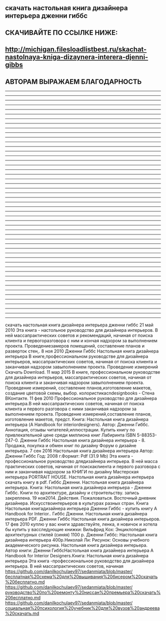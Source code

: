 скачать настольная книга дизайнера интерьера дженни гиббс
--------------------------------------------------
СКАЧИВАЙТЕ ПО ССЫЛКЕ НИЖЕ:
--------------------------------------------------
http://michigan.filesloadlistbest.ru/skachat-nastolnaya-kniga-dizaynera-interera-djenni-gibbs
--------------------------------------------------
АВТОРАМ ВЫРАЖАЕМ БЛАГОДАРНОСТЬ
--------------------------------------------------
--------------------------------------------------
--------------------------------------------------
--------------------------------------------------
--------------------------------------------------
--------------------------------------------------
--------------------------------------------------
--------------------------------------------------
--------------------------------------------------
--------------------------------------------------
--------------------------------------------------
--------------------------------------------------
--------------------------------------------------
--------------------------------------------------
--------------------------------------------------
--------------------------------------------------
--------------------------------------------------
--------------------------------------------------
--------------------------------------------------
--------------------------------------------------
--------------------------------------------------
--------------------------------------------------
--------------------------------------------------
--------------------------------------------------
--------------------------------------------------
--------------------------------------------------
--------------------------------------------------
--------------------------------------------------
--------------------------------------------------
--------------------------------------------------
--------------------------------------------------
--------------------------------------------------
--------------------------------------------------
--------------------------------------------------
--------------------------------------------------
--------------------------------------------------
--------------------------------------------------
--------------------------------------------------
--------------------------------------------------
--------------------------------------------------
--------------------------------------------------
--------------------------------------------------
--------------------------------------------------
--------------------------------------------------
--------------------------------------------------
--------------------------------------------------
--------------------------------------------------
--------------------------------------------------
--------------------------------------------------
--------------------------------------------------
--------------------------------------------------
скачать настольная книга дизайнера интерьера дженни гиббс 21 май 2010  Эта книга - настольное руководство для дизайнера интерьеров. В ней массапрактических советов и рекомендаций, начиная от поиска клиента и первогоразговора с ним и кончая надзором за выполнением проекта. Проведениезамеров помещений, составление планов и разверток стен,. 8 ноя 2010  Дженни Гиббс  Настольная книга дизайнера интерьера  В книге,профессиональном руководстве для дизайнера интерьеров, массапрактических советов, начиная от поиска клиента и заканчивая надзором завыполнением проекта. Проведение измерений  Скачать  Download. 11 мар 2015  В книге, профессиональном руководстве для дизайнера интерьеров, массапрактических советов, начиная от поиска клиента и заканчивая надзором завыполнением проекта. Проведение измерений, составление планов,изготовление макетов, создание цветовой схемы, выбор. колористикаcndesignbooks - Стена  ВКонтакте. 11 фев 2010  Профессиональное руководство для дизайнера интерьера.В ней массапрактических советов, начиная от поиска клиента и первого разговора с ними заканчивая надзором за выполнением проекта. Проведение измерений,составление планов, изготовление макетов, предст. Книга: Настольная книга дизайнера интерьера (A Handbook for interiordesigners). Автор: Дженни Гиббс. Аннотация, отзывы читателей,иллюстрации. Купить книгу по привлекательной цене среди миллиона книг Лабиринта  ISBN 5-88353-247-0. Дженни Гиббс  Настольная книга дизайнера интерьера - 8. Продажа, покупка и обмен книг по дизайну  Форум о дизайне интерьера. 7 сен 2016  Настольная книга дизайнера интерьера Автор: Дженни Гиббс Год: 2008 г.Формат: Pdf (31.9 Mb) Эта книга - профессиональное руководство длядизайнера интерьера. В ней масса практических советов, начиная от поискаклиента и первого разговора с ним и заканчивая надзором за
КНИГИ по дизайну  Мастерская интерьера PORTRAIT HOUSE. Настольная книга дизайнера интерьера скачать книгу в pdf. Гиббс Дженни. Настольная книга дизайнера интерьера. Книга: Настольная книга дизайнера интерьера - Дженни Гиббс. Книги по архитектуре, дизайну и строительству. запись закреплена. 19 ноя2014. Действия. Пожаловаться. Восточный дневник дизайнера. Искусствоинтерьеров в культурах разных стран.  Книга Настольная книгадизайнера интерьера Дженни Гиббс - купить книгу A Handbook for Interior.. Гиббс Дженни. Настольная книга дизайнера интерьера PDF. Дженни Гиббс Настольная книга дизайнера интерьеров. 17 фев 2010  куплю у вас книги здравствуйте, ленка, я новичок и хотела бы купить у васследующие книжки: Вильфрид Кох: Энциклопедия архитектурных стилей (синяя) 1100 р. Дженни Гиббс: Настольная книга дизайнера интерьера 400р.Николай Ли: Рисунок: Основы учебного академического рисунка. Настольная книга дизайнера интерьера. Автор книги: Дженни ГиббсНастольная книга дизайнера интерьера A Handbook for Interior Designers.Книга: Настольная книга дизайнера интерьера Эта книга -профессиональное руководство для дизайнера интерьера. В ней массапрактических советов, начиная
https://github.com/danilkochulaev97/sedanmiata/blob/master/бесплатная%20схема%20для%20вышивания%20бисером%20скачать%20бесплатно.md
https://github.com/danilkochulaev97/sedanmiata/blob/master/руководство%20по%20ремонту%20ниссан%20премьера%20скачать%20бесплатно.md
https://github.com/danilkochulaev97/sedanmiata/blob/master/социальная%20психология%20учебник%20для%20вузов%20андреева%20скачать.md